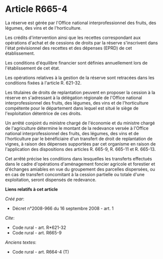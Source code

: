 # Article R665-4

La réserve est gérée par l'Office national interprofessionnel des fruits, des légumes, des vins et de l'horticulture. 

Les crédits d'intervention ainsi que les recettes correspondant aux opérations d'achat et de cessions de droits par la
réserve s'inscrivent dans l'état prévisionnel des recettes et des dépenses (EPRD) de cet établissement. 

Les conditions d'équilibre financier sont définies annuellement lors de l'établissement de cet état. 

Les opérations relatives à la gestion de la réserve sont retracées dans les conditions fixées à l'article R. 621-32. 

Les titulaires de droits de replantation peuvent en proposer la cession à la réserve en s'adressant à la délégation régionale
de l'Office national interprofessionnel des fruits, des légumes, des vins et de l'horticulture compétente pour le département
dans lequel est situé le siège de l'exploitation détentrice de ces droits. 

Un arrêté conjoint du ministre chargé de l'économie et du ministre chargé de l'agriculture détermine le montant de la
redevance versée à l'Office national interprofessionnel des fruits, des légumes, des vins et de l'horticulture par le
bénéficiaire d'un transfert de droit de replantation de vignes, à raison des dépenses supportées par cet organisme en raison
de l'application des dispositions des articles R. 665-9, R. 665-11 et R. 665-13. 

Cet arrêté précise les conditions dans lesquelles les transferts effectués dans le cadre d'opérations d'aménagement foncier
agricole et forestier et d'échanges amiables en vue du groupement des parcelles dispersées, ou en cas de transfert
concomitant à la cession partielle ou totale d'une exploitation, seront dispensés de redevance.

**Liens relatifs à cet article**

_Créé par_:

  - Décret n°2008-966 du 16 septembre 2008 - art. 1

_Cite_:

  - Code rural - art. R*621-32
  - Code rural - art. R665-9

_Anciens textes_:

  - Code rural - art. R664-4 (T)
